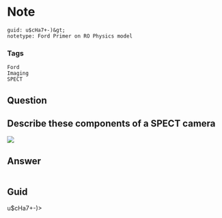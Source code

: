 # Note
```
guid: u$cHa7+-)&gt;
notetype: Ford Primer on RO Physics model
```

### Tags
```
Ford
Imaging
SPECT
```

## Question
<h2>Describe these components of a SPECT camera</h2><div><img src="paste-e77b1f4f158e4f7add20f94d67b6974bf968fdba.png">
</div>

## Answer
<section>
<p>
</p>
<p><img alt="" src="C724FE98-5160-4504-8623-12EF02E6643C.png"></p>


</section>

## Guid
u$cHa7+-)>
